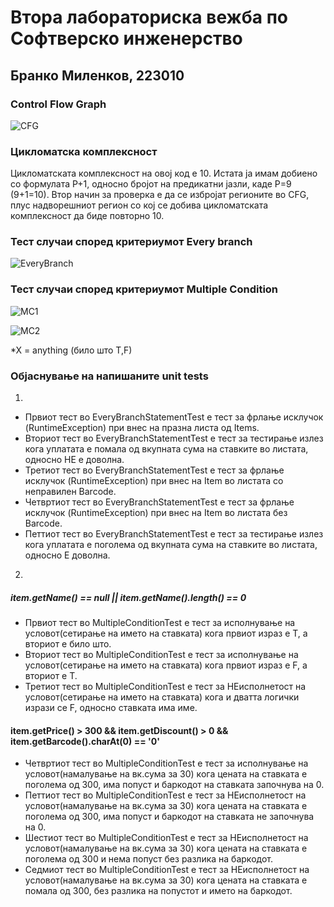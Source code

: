 # Втора лабораториска вежба по Софтверско инженерство

## Бранко Миленков, 223010


###  Control Flow Graph

![CFG](https://github.com/BMilenkov/SI_2024_lab2_223010/assets/117124883/b9be65cb-3859-4472-b883-2ab7645b0b96)

### Цикломатска комплексност

Цикломатската комплексност на овој код е 10. Истата ја имам добиено со формулата P+1, односно бројот на предикатни јазли, каде P=9 (9+1=10). Втор начин за проверка е да се избројат регионите во CFG, плус надворешниот регион со кој се добива цикломатската комплексност да биде повторно 10.

### Тест случаи според критериумот  Every branch

![EveryBranch](https://github.com/BMilenkov/SI_2024_lab2_223010/assets/117124883/a4d86304-7c1c-4777-8a7e-26fdc05b6ec9)

### Тест случаи според критериумот Multiple Condition

![MC1](https://github.com/BMilenkov/SI_2024_lab2_223010/assets/117124883/11f7eabb-0ed0-4ae4-8e21-9d0395bed12f)


![MC2](https://github.com/BMilenkov/SI_2024_lab2_223010/assets/117124883/4171b41c-d955-48fb-966b-a3f9dc5bb5e7)

*X = anything (било што T,F)
### Објаснување на напишаните unit tests
1.
- Првиот тест во EveryBranchStatementTest е тест за фрлање исклучок (RuntimeException) при внес на празна листа од Items. 
- Вториот тест во EveryBranchStatementTest е тест за тестирање излез кога уплатата е помала од вкупната сума на ставките во листата, односно НЕ е доволна.
- Третиот тест во EveryBranchStatementTest е тест за фрлање исклучок (RuntimeException) при внес на Item во листата со неправилен Barcode.
- Четвртиот тест во EveryBranchStatementTest е тест за фрлање исклучок (RuntimeException) при внес на Item во листата без Barcode.
- Петтиот тест во EveryBranchStatementTest е тест за тестирање излез кога уплатата е поголема од вкупната сума на ставките во листата, односно Е доволна.

2.
##### item.getName() == null || item.getName().length() == 0
- Првиот тест во MultipleConditionTest е тест за исполнување на условот(сетирање на името на ставката) кога првиот израз е Т, а вториот е било што.
- Вториот тест во MultipleConditionTest е тест за исполнување на условот(сетирање на името на ставката) кога првиот израз е F, а вториот е T.
- Третиот тест во MultipleConditionTest е тест за НЕисполнетост на условот(сетирање на името на ставката) кога и дватта логички изрази се F, односно ставката има име.

#### item.getPrice() > 300 && item.getDiscount() > 0 && item.getBarcode().charAt(0) == '0'
- Четвртиот тест во MultipleConditionTest е тест за исполнување на условот(намалување на вк.сума за 30) кога цената на ставката е поголема од 300, има попуст и баркодот на ставката започнува на 0.
- Петтиот тест во MultipleConditionTest е тест за НЕисполнетост на условот(намалување на вк.сума за 30) кога цената на ставката е поголема од 300, има попуст и баркодот на ставката не започнува на 0.
- Шестиот тест во MultipleConditionTest е тест за НЕисполнетост на условот(намалување на вк.сума за 30) кога цената на ставката е поголема од 300 и нема попуст без разлика на баркодот. 
- Седмиот тест во MultipleConditionTest е тест за НЕисполнетост на условот(намалување на вк.сума за 30) кога цената на ставката е помала од 300, без разлика на попустот и името на баркодот.

